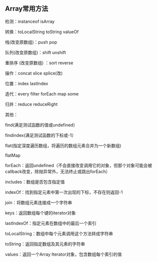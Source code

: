 

## Array常用方法

检测：instanceof isArray

转换：toLocalString toString valueOf

栈(改变原数组)：push pop

队列(改变原数组)：shift unshift

重排序 (改变原数组) ：sort reverse

操作：concat slice splice(改)

位置：index lastIndex

迭代：every filter forEach map some

归并：reduce reduceRight

其他：

find(满足测试函数的值或undefined）

findindex(满足测试函数的下标或-1）

flat(指定深度遍历数组，将遍历的数组元素合并为一个新数组)

flatMap

forEach：返回undefined（不会直接改变调用它的对象，但那个对象可能会被callback改变，除抛异常外，无法终止或跳出forEach）

includes：数组是否包含指定值

indexOf：找到指定元素中第一次出现的下标，不存在则返回-1

join：将数组元素连接成一个字符串

keys：返回数组每个键的iterator对象

lastIndexOf：指定元素在数组中的最后一个索引

toLocalString：数组中每个元素调用这个方法转成字符串

toString：返回指定数组及其元素的字符串

values：返回一个Array Iterator对象，包含数组每个索引的值